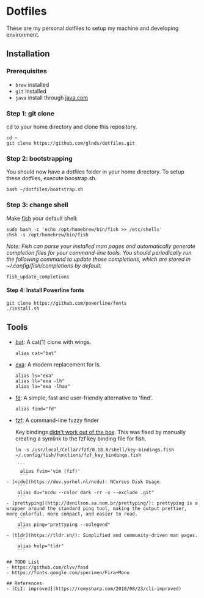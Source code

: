 # Dotfiles

These are my personal dotfiles to setup my machine and developing environment.

## Installation

### Prerequisites

- `brew` installed
- `git` installed
- `java` install through [java.com](https://www.java.com/en/)

### Step 1: git clone

cd to your home directory and clone this repository.

```Shell
cd ~
git clone https://github.com/glnds/dotfiles.git
```

### Step 2: bootstrapping

You should now have a dotfiles folder in your home directory. To setup these dotfiles,
execute boostrap.sh.

```Shell
bash ~/dotfiles/bootstrap.sh
```

### Step 3: change shell

Make [fish](https://github.com/fish-shell/fish-shell/) your default shell:

```Shell
sudo bash -c 'echo /opt/homebrew/bin/fish >> /etc/shells'
chsh -s /opt/homebrew/bin/fish
```

*Note: Fish can parse your installed man pages and automatically generate completion
files for your command-line tools. You should periodically run the following command
to update those completions, which are stored in ~/.config/fish/completions by default:*

```Shell
fish_update_completions
```

#### Step 4: Install Powerline fonts

```Shell
git clone https://github.com/powerline/fonts
./install.sh
```

## Tools

- [bat](https://github.com/sharkdp/bat): A cat(1) clone with wings.

	```Shell
	alias cat="bat"
	```
- [exa](https://the.exa.website/introduction): A modern replacement for ls.
	```
	alias ls="exa"
	alias ll="exa -lh"
	alias la="exa -lhaa"
	```
- [fd](https://github.com/sharkdp/fd/): A simple, fast and user-friendly alternative to 'find'.
	```
	alias find="fd"
	```
- [fzf](https://github.com/junegunn/fzf): A command-line fuzzy finder
	
	Key bindings [didn't work out of the box](https://github.com/junegunn/fzf/issues/851). This was fixed by manually creating a symlink to the fzf key binding file for fish.
	```
	ln -s /usr/local/Cellar/fzf/0.18.0/shell/key-bindings.fish ~/.config/fish/functions/fzf_key_bindings.fish
```
	```
	 alias fvim='vim (fzf)'
	 ```
- [ncdu](https://dev.yorhel.nl/ncdu): NCurses Disk Usage.
	```
	alias du="ncdu --color dark -rr -x --exclude .git"
	```
- [prettyping](http://denilson.sa.nom.br/prettyping/): prettyping is a wrapper around the standard ping tool, making the output prettier, more colorful, more compact, and easier to read.
	```
	alias ping="prettyping --nolegend"
	```
- [tldr](https://tldr.sh/): Simplified and community-driven man pages.
	```
	alias help="tldr"
	```

## TODO List
- https://github.com/clvv/fasd
- https://fonts.google.com/specimen/Fira+Mono

## References
- [CLI: improved](https://remysharp.com/2018/08/23/cli-improved)
